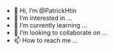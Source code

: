 - 👋 Hi, I’m @PatrickHtin
- 👀 I’m interested in ...
- 🌱 I’m currently learning ...
- 💞️ I’m looking to collaborate on ...
- 📫 How to reach me ...

<!---
PatrickHtin/PatrickHtin is a ✨ special ✨ repository because its `README.md` (this file) appears on your GitHub profile.
You can click the Preview link to take a look at your changes.
--->
